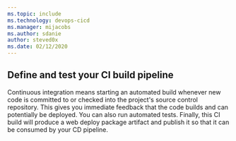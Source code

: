 ```yaml
---
ms.topic: include
ms.technology: devops-cicd
ms.manager: mijacobs
ms.author: sdanie
author: steved0x
ms.date: 02/12/2020
---
```


<h2 id="ci">Define and test your CI build pipeline</h2>

Continuous integration means starting an automated build whenever new code is committed to or checked into the project's source control repository. This gives you immediate feedback that the code builds and can potentially be deployed. You can also run automated tests. Finally, this CI build will produce a web deploy package artifact and publish it so that it can be consumed by your CD pipeline.
